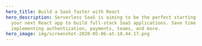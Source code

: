 ```yaml
---
hero_title: Build a SaaS faster with React
hero_description: Serverless SaaS is aiming to be the perfect starting point for
  your next React app to build full-stack SaaS applications. Save time and skip
  implementing authentication, payments, teams, and more.
hero_image: img/screenshot-2020-05-06-at-10.44.17.png
---
```

